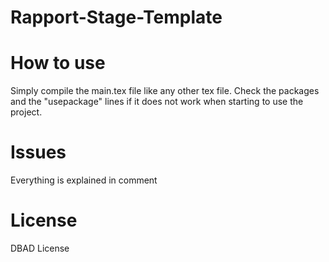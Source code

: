# Rapport-Stage-Template

# How to use

Simply compile the main.tex file like any other tex file. Check the packages and the "usepackage" lines if it does not work when starting to use the project.

# Issues

Everything is explained in comment

# License

DBAD License
